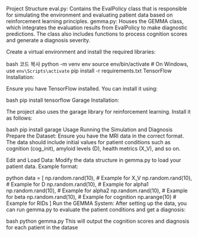 Project Structure
eval.py: Contains the EvalPolicy class that is responsible for simulating the environment and evaluating patient data based on reinforcement learning principles.
gemma.py: Houses the GEMMA class, which integrates the evaluation results from EvalPolicy to make diagnostic predictions. The class also includes functions to process cognition scores and generate a diagnosis severity.

Create a virtual environment and install the required libraries:

bash
코드 복사
python -m venv env
source env/bin/activate   # On Windows, use `env\Scripts\activate`
pip install -r requirements.txt
TensorFlow Installation:

Ensure you have TensorFlow installed. You can install it using:

bash
pip install tensorflow
Garage Installation:

The project also uses the garage library for reinforcement learning. Install it as follows:

bash
pip install garage
Usage
Running the Simulation and Diagnosis
Prepare the Dataset: Ensure you have the MRI data in the correct format. The data should include initial values for patient conditions such as cognition (cog_init), amyloid levels (D), health metrics (X_V), and so on.

Edit and Load Data: Modify the data structure in gemma.py to load your patient data. Example format:

python
data = [
    np.random.rand(10),  # Example for X_V
    np.random.rand(10),  # Example for D
    np.random.rand(10),  # Example for alpha1
    np.random.rand(10),  # Example for alpha2
    np.random.rand(10),  # Example for beta
    np.random.rand(10),  # Example for cognition
    np.arange(10)        # Example for RIDs
]
Run the GEMMA System: After setting up the data, you can run gemma.py to evaluate the patient conditions and get a diagnosis:

bash
python gemma.py
This will output the cognition scores and diagnosis for each patient in the datase